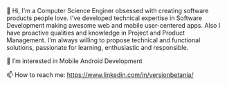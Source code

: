 👋 Hi, I'm a Computer Science Enginer obsessed with creating software products people love.
I've developed technical expertise in Software Development making awesome web and mobile user-centered apps.
Also I have proactive qualities and knowledge in Project and Product Management.
I'm always willing to propose technical and functional solutions, passionate for learning, enthusiastic and responsible.

👀 I’m interested in Mobile Android Development

📫 How to reach me: https://www.linkedin.com/in/versionbetania/


